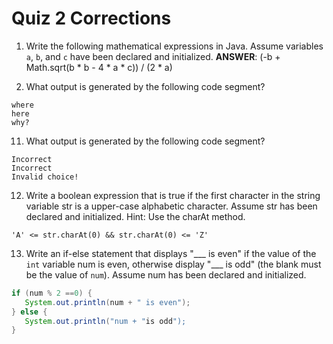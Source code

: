 # Quiz 2 Corrections
1. Write the following mathematical expressions in Java. Assume variables `a`, `b`, and `c` have been declared and initialized.
**ANSWER**: (-b + Math.sqrt(b * b - 4 * a * c)) / (2 * a)

8. What output is generated by the following code segment?
```
where
here
why?
```
11. What output is generated by the following code segment?
```
Incorrect
Incorrect
Invalid choice!
```
12. Write a boolean expression that is true if the first character in the string variable str is a upper-case alphabetic character. Assume str has been declared and initialized. Hint:  Use the charAt method.
```
'A' <= str.charAt(0) && str.charAt(0) <= 'Z'
```
13. Write an if-else statement that displays "___ is even" if the value of the `int` variable num is even, otherwise display "___ is odd" (the blank must be the value of `num`). Assume num has been declared and initialized.
```java
if (num % 2 ==0) {
   System.out.println(num + " is even");
} else {
   System.out.println("num + "is odd");
}
```
